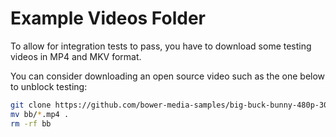 # Example Videos Folder

To allow for integration tests to pass, you have to download some testing videos
in MP4 and MKV format.

You can consider downloading an open source video such as the one below to unblock testing:

```bash
git clone https://github.com/bower-media-samples/big-buck-bunny-480p-30s.git bb
mv bb/*.mp4 .
rm -rf bb
```
